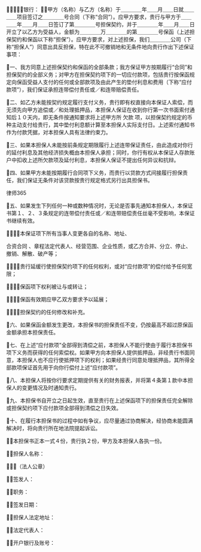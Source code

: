 
 ＿＿＿＿银行：
甲方（名称）与乙方（名称）于＿＿＿＿年＿＿月＿＿日就＿＿＿＿项目签订之＿＿＿＿号合同（下称“合同”）。应甲方要求，贵行与甲方于＿＿＿＿年＿＿月＿＿日签订了第＿＿＿＿号担保契约，并于＿＿＿＿年＿＿月＿＿日开立了以乙方为受益人，金额为＿＿＿＿万＿＿＿＿的第＿＿＿＿号保函（上述担保契约和保函以下称“担保”）。应甲方要求，对上述担保，我们＿＿＿＿公司（下称“担保人”）同意出具反担保，特在此不可撤销地和无条件地向贵行作出下述保证事项：

一、我方同意上述担保契约和保函的全部条款；我方保证甲方按期履行“合同”和担保契约的全部义务；对甲方在担保契约项下的一切应付款项，包括贵行按保函规定向保函受益人支付的任何或全部款项及由此产生的垫付利息和费用（下称“应付款项”），我们保证承担连带偿付责任或／和连带赔偿责任。

二、如乙方未能按契约规定履行支付义务，贵行即有权直接向本保证人索偿，而无须先向甲方追偿或／和处理抵押品，本担保人保证在收到你行第一次书面索付通知后１０天内，即无条件按通知要求将上述甲方所
欠款
项，以担保契约规定的币种主动支付给贵行，其中垫付利息额计算至本担保人实际支付日。上述索付通知书作为付款凭据，对本担保人具有法律约束力。

三、如果本担保人未能按前条规定期限履行上述连带保证责任，由此造成对你行的延付利息及其他经济损失概由本担保人承担；同时，你行有权从本保证人存款账户中扣收上述所欠款项及延付利息，本担保人保证不提出任何异议和抗辩。

四、如果甲方未能按期履行合同项下义务，而贵行以贷款方式间接履行担保责任，我们保证无条件对该贷款按贵行规定格式另行出具担保书。





 
律师365






五、如果发生下列任何一种或数种情况时，无论是否事先通知本担保人，本保证书第１、２、３条规定的连带偿付责任或／和连带赔偿责任丝毫不受影响，本保证书继续有效。

１．本保证项下所有当事人变更各自的名称、地址、

合资合同
、章程法定代表人、经营范围、企业性质，或乙方合并、分立、停止、撤销、解散、破产等；

２．贵行延缓行使担保契约项下的任何权利，或对“应付款项”的偿付给予任何宽限；

３．保函项下权利被让与或转让；

４．保函有效期应甲乙双方要求予以延展；

５．担保契约的任何修改和补充。



六、如果保函金额发生更改，本担保书的担保责任不变，仍按最高不超过原保函金额承担本担保责任。



七、在上述“应付款项”全部得到清偿之前，本担保人不能行使由于履行本担保书项下义务而获得的任何索偿权。如果甲方向本担保人提供抵押品，非经贵行书面同意，本担保人也不应行使抵押项下的权利；如果经贵行同意处理抵押品，其所得全部款项保证首先用于向你行偿付上述“应付款项”。



八、本担保人将按你行要求定期提供有关的财务报表，并将第４条第１款中本担保人的变更情况及时通知贵行。



九、本担保书自开立之日起生效，直至贵行在上述保函项下的担保责任完全解除或担保契约项下应付款项全部得到清偿之日失效。



十、在履行本担保书的过程中如有争议，应尽量通过协商解决，经协商未能圆满解决时，将向贵行所在地法院提起诉讼。

本担保书正本一式４份，贵行执２份，甲方及本担保人各执一份。

担保人名称：

（法人公章）

签发人：

职务：

签发日期：

担保人法定地址：

法定代表人：

开户银行及账号：

 


 

 
 
 
 
 
  


  
 

  


  


  
 
 
 
 

